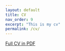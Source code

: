 ```yaml
---
layout: default
title: CV
nav_order: 9
excerpt: "This is my cv"
permalink: /cv/
---
```


[Full CV in PDF](/assets/CV_long.pdf)



